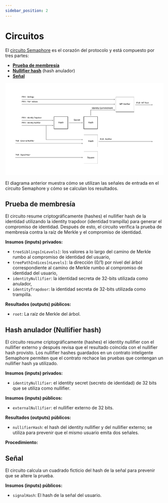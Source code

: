 ```yaml
---
sidebar_position: 2
---
```


# Circuitos

El [circuito Semaphore](https://github.com/semaphore-protocol/semaphore/tree/main/packages/circuits) es el corazón del protocolo y está compuesto por tres partes:

-   [**Prueba de membresía**](/docs/technical-reference/circuits#proof-of-membership)
-   [**Nullifier hash**](/docs/technical-reference/circuits#nullifier-hash) (hash anulador)
-   [**Señal**](/docs/technical-reference/circuits#signal)

![Semaphore circuit](https://github.com/semaphore-protocol/semaphore/raw/main/packages/circuits/scheme.png)

El diagrama anterior muestra cómo se utilizan las señales de entrada en el circuito Semaphore y cómo se calculan los resultados.

## Prueba de membresía

El circuito resume criptográficamente (hashes) el nullifier hash de la identidad utilizando la identity trapdoor (identidad trampilla) para generar el compromiso de identidad. Después de esto, el circuito verifica la prueba de membresía contra la raíz de Merkle y el compromiso de identidad.

**Insumos (inputs) privados:**

-   `treeSiblings[nLevels]`: los valores a lo largo del camino de Merkle rumbo al compromiso de identidad del usuario,
-   `treePathIndices[nLevels]`: la dirección (0/1) por nivel del árbol correspondiente al camino de Merkle rumbo al compromiso de identidad del usuario,
-   `identityNullifier`: la identidad secreta de 32-bits utilizada como anulador,
-   `identityTrapdoor`: la identidad secreta de 32-bits utilizada como trampilla.

**Resultados (outputs) públicos:**

-   `root`: La raíz de Merkle del árbol.

## Hash anulador (Nullifier hash)

El circuito resume criptográficamente (hashes) el identity nullifier con el nullifier externo y después revisa que el resultado coincida con el nullifier hash provisto.
Los nullifier hashes guardados en un contrato inteligente Semaphore permiten que el contrato rechace las pruebas que contengan un nullifier hash ya utilizado.

**Insumos (inputs) privados:**

-   `identityNullifier`: el identity secret (secreto de identidad) de 32 bits que se utiliza como nullifier.

**Insumos (inputs) públicos:**

-   `externalNullifier`: el nullifier externo de 32 bits.

**Resultados (outputs) públicos:**

-   `nullifierHash`: el hash del identity nullifier y del nullifier externo; se utiliza para prevenir que el mismo usuario emita dos señales.

**Procedimiento:**

## Señal

El circuito calcula un cuadrado ficticio del hash de la señal para prevenir que se altere la prueba.

**Insumos (inputs) públicos:**

-   `signalHash`: El hash de la señal del usuario.
